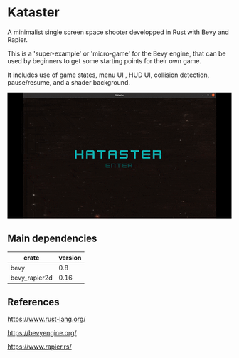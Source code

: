 # Kataster
A minimalist single screen space shooter developped in Rust with Bevy and Rapier.

This is a 'super-example' or 'micro-game' for the Bevy engine, that can be used by beginners to get some starting points for their own game.

It includes use of game states, menu UI , HUD UI, collision detection, pause/resume, and a shader background.


![](media/Kataster_demo.gif)

## Main dependencies

| crate | version |
|-------|-------|
| bevy  | 0.8   |
| bevy_rapier2d | 0.16 |


## References

https://www.rust-lang.org/

https://bevyengine.org/

https://www.rapier.rs/
